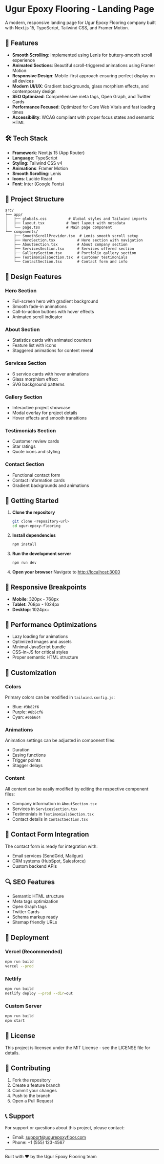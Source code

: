 # Ugur Epoxy Flooring - Landing Page

A modern, responsive landing page for Ugur Epoxy Flooring company built with Next.js 15, TypeScript, Tailwind CSS, and Framer Motion.

## 🚀 Features

- **Smooth Scrolling**: Implemented using Lenis for buttery-smooth scroll experience
- **Animated Sections**: Beautiful scroll-triggered animations using Framer Motion
- **Responsive Design**: Mobile-first approach ensuring perfect display on all devices
- **Modern UI/UX**: Gradient backgrounds, glass morphism effects, and contemporary design
- **SEO Optimized**: Comprehensive meta tags, Open Graph, and Twitter Cards
- **Performance Focused**: Optimized for Core Web Vitals and fast loading times
- **Accessibility**: WCAG compliant with proper focus states and semantic HTML

## 🛠 Tech Stack

- **Framework**: Next.js 15 (App Router)
- **Language**: TypeScript
- **Styling**: Tailwind CSS v4
- **Animations**: Framer Motion
- **Smooth Scrolling**: Lenis
- **Icons**: Lucide React
- **Font**: Inter (Google Fonts)

## 📁 Project Structure

```
src/
├── app/
│   ├── globals.css          # Global styles and Tailwind imports
│   ├── layout.tsx          # Root layout with metadata
│   └── page.tsx            # Main page component
└── components/
    ├── SmoothScrollProvider.tsx  # Lenis smooth scroll setup
    ├── HeroSection.tsx          # Hero section with navigation
    ├── AboutSection.tsx         # About company section
    ├── ServicesSection.tsx      # Services offered section
    ├── GallerySection.tsx       # Portfolio gallery section
    ├── TestimonialsSection.tsx  # Customer testimonials
    └── ContactSection.tsx       # Contact form and info
```

## 🎨 Design Features

### Hero Section

- Full-screen hero with gradient background
- Smooth fade-in animations
- Call-to-action buttons with hover effects
- Animated scroll indicator

### About Section

- Statistics cards with animated counters
- Feature list with icons
- Staggered animations for content reveal

### Services Section

- 6 service cards with hover animations
- Glass morphism effect
- SVG background patterns

### Gallery Section

- Interactive project showcase
- Modal overlay for project details
- Hover effects and smooth transitions

### Testimonials Section

- Customer review cards
- Star ratings
- Quote icons and styling

### Contact Section

- Functional contact form
- Contact information cards
- Gradient backgrounds and animations

## 🚦 Getting Started

1. **Clone the repository**

   ```bash
   git clone <repository-url>
   cd ugur-epoxy-flooring
   ```

2. **Install dependencies**

   ```bash
   npm install
   ```

3. **Run the development server**

   ```bash
   npm run dev
   ```

4. **Open your browser**
   Navigate to [http://localhost:3000](http://localhost:3000)

## 📱 Responsive Breakpoints

- **Mobile**: 320px - 768px
- **Tablet**: 768px - 1024px
- **Desktop**: 1024px+

## 🎯 Performance Optimizations

- Lazy loading for animations
- Optimized images and assets
- Minimal JavaScript bundle
- CSS-in-JS for critical styles
- Proper semantic HTML structure

## 🔧 Customization

### Colors

Primary colors can be modified in `tailwind.config.js`:

- Blue: `#3b82f6`
- Purple: `#8b5cf6`
- Cyan: `#06b6d4`

### Animations

Animation settings can be adjusted in component files:

- Duration
- Easing functions
- Trigger points
- Stagger delays

### Content

All content can be easily modified by editing the respective component files:

- Company information in `AboutSection.tsx`
- Services in `ServicesSection.tsx`
- Testimonials in `TestimonialsSection.tsx`
- Contact details in `ContactSection.tsx`

## 📧 Contact Form Integration

The contact form is ready for integration with:

- Email services (SendGrid, Mailgun)
- CRM systems (HubSpot, Salesforce)
- Custom backend APIs

## 🔍 SEO Features

- Semantic HTML structure
- Meta tags optimization
- Open Graph tags
- Twitter Cards
- Schema markup ready
- Sitemap friendly URLs

## 🚀 Deployment

### Vercel (Recommended)

```bash
npm run build
vercel --prod
```

### Netlify

```bash
npm run build
netlify deploy --prod --dir=out
```

### Custom Server

```bash
npm run build
npm start
```

## 📄 License

This project is licensed under the MIT License - see the LICENSE file for details.

## 🤝 Contributing

1. Fork the repository
2. Create a feature branch
3. Commit your changes
4. Push to the branch
5. Open a Pull Request

## 📞 Support

For support or questions about this project, please contact:

- Email: support@ugurepoxyfloor.com
- Phone: +1 (555) 123-4567

---

Built with ❤️ by the Ugur Epoxy Flooring team
